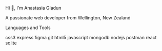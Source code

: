 Hi 👋, I'm Anastasia Gladun

A passionate web developer from Wellington, New Zealand

Languages and Tools

css3 express figma git html5 javascript mongodb nodejs postman react sqlite

